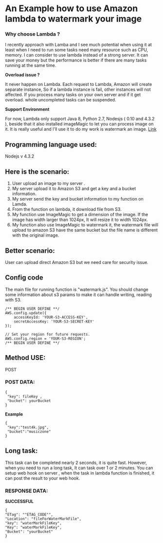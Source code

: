 # An Example how to use Amazon lambda to watermark your image

### Why choose Lambda ?
I recently approach with Lamba and I see much potential when using it at least when I need to run some tasks need many resource such as CPU, memory. I can consider to use lambda instead of a strong server. It can save your money but the performance is better if there are many tasks running at the same time.

**Overload issue ?**

It never happen on Lambda. Each request to Lambda, Amazon will create separate instance, So if a lambda instance is fail, other instances will not affected. If you process many tasks on your own server and if it get overload. whole uncompleted tasks can be suspended.

**Support Environment**

For now, Lambda only support Java 8, Python 2.7, Nodesjs ( 0.10 and 4.3.2 ), beside that it also installed imageMagic to let you can process image on it. It is really useful and I'll use it to do my work is watermark an image. [Link](http://docs.aws.amazon.com/lambda/latest/dg/current-supported-versions.html)

## Programming language used:
Nodejs v 4.3.2

## Here is the scenario:

1. User upload an image to my server .
2. My server upload it to Amazon S3 and get a key and a bucket information.
3. My server send the key and bucket information to my function on Lamda.
4. From the function on lambda,  it download file from S3.
5. My function  use ImageMagic to get a dimension of the image. If the image has width larger than 1024px, It will resize it to width 1024px.
6. My function also use ImageMagic to watermark it, the watermark file will upload to amazon S3 have the same bucket but the file name is different with the original image.


## Better scenario:
User can upload direct Amazon S3 but we need care for security issue.


## Config code

The main file for running function is "watermark.js". You should change some information about s3 params to make it can handle writing, reading with S3.

```
/** BEGIN USER DEFINE **/
AWS.config.update({
    accessKeyId: 'YOUR-S3-ACCESS-KEY',
    secretAccessKey: 'YOUR-S3-SECRET-KEY'
});

// Set your region for future requests.
AWS.config.region = 'YOUR-S3-REGION';
/** BEGIN USER DEFINE **/
```

## Method USE:
POST

### POST DATA:
```
{
 "key": fileKey ,
 "bucket": yourBucket
}
```

**Example**
```
{
 "key":"test4k.jpg",
 "bucket":"musiczone"
}
```

## Long  task:
This task can be completed nearly 2 seconds, it is quite fast. However, when you need to run a long task, It can task over 1 or 2 minutes. You can setup web hook on server , when the task in lambda function is finished,  it can post the result to your web hook.

### RESPONSE DATA:

**SUCCESSFUL**

```
{
"ETag": ""ETAG_CODE"",
"Location": "fileForWaterMarkFile",
"key": "waterMarkFileKey",
"Key": "waterMarkFileKey",
"Bucket": "yourBucket"
}

```